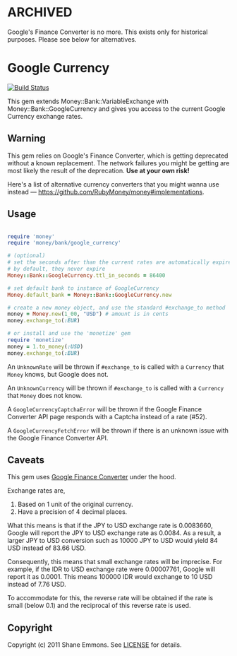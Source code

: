 ARCHIVED
========

Google's Finance Converter is no more. This exists only for historical purposes. Please see below for alternatives.


Google Currency
===============

[![Build Status](https://secure.travis-ci.org/RubyMoney/google_currency.png)](http://travis-ci.org/RubyMoney/google_currency)

This gem extends Money::Bank::VariableExchange with Money::Bank::GoogleCurrency
and gives you access to the current Google Currency exchange rates.

Warning
-------

This gem relies on Google's Finance Converter, which is getting deprecated without a known replacement. The network failures you might be getting are most likely the result of the deprecation. **Use at your own risk!**

Here's a list of alternative currency converters that you might wanna use instead — https://github.com/RubyMoney/money#implementations.

Usage
-----

```ruby

require 'money'
require 'money/bank/google_currency'

# (optional)
# set the seconds after than the current rates are automatically expired
# by default, they never expire
Money::Bank::GoogleCurrency.ttl_in_seconds = 86400

# set default bank to instance of GoogleCurrency
Money.default_bank = Money::Bank::GoogleCurrency.new

# create a new money object, and use the standard #exchange_to method
money = Money.new(1_00, "USD") # amount is in cents
money.exchange_to(:EUR)

# or install and use the 'monetize' gem
require 'monetize'
money = 1.to_money(:USD)
money.exchange_to(:EUR)

```

An `UnknownRate` will be thrown if `#exchange_to` is called with a `Currency`
that `Money` knows, but Google does not.

An `UnknownCurrency` will be thrown if `#exchange_to` is called with a
`Currency` that `Money` does not know.

A `GoogleCurrencyCaptchaError` will be thrown if the Google Finance Converter API page responds with a Captcha instead of a rate (#52).

A `GoogleCurrencyFetchError` will be thrown if there is an unknown issue with the Google Finance Converter API.

Caveats
-------

This gem uses [Google Finance Converter](https://finance.google.com/finance/converter) under the hood.

Exchange rates are,

1. Based on 1 unit of the original currency.
1. Have a precision of 4 decimal places.

What this means is that if the JPY to USD exchange rate is 0.0083660,
Google will report the JPY to USD exchange rate as 0.0084.
As a result, a larger JPY to USD conversion such as 10000 JPY to USD would yield 84 USD instead of 83.66 USD.

Consequently, this means that small exchange rates will be imprecise.
For example, if the IDR to USD exchange rate were 0.00007761, Google will report it as 0.0001.
This means 100000 IDR would exchange to 10 USD instead of 7.76 USD.

To accommodate for this, the reverse rate will be obtained if the rate is small
(below 0.1) and the reciprocal of this reverse rate is used.

Copyright
---------

Copyright (c) 2011 Shane Emmons. See [LICENSE](LICENSE) for details.
